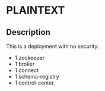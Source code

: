 # PLAINTEXT

## Description

This is a deployment with no security:

* 1 zookeeper
* 1 broker
* 1 connect
* 1 schema-registry
* 1 control-center
